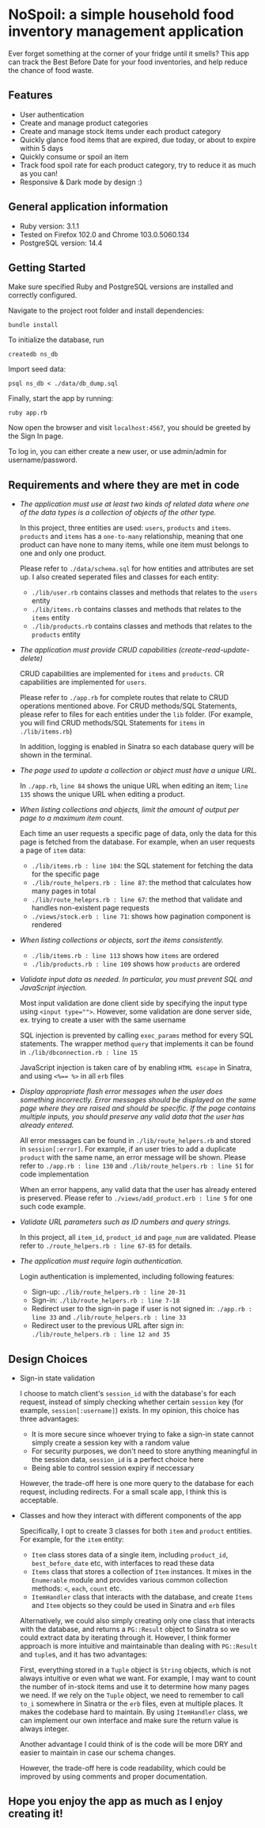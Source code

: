 # NoSpoil: a simple household food inventory management application
Ever forget something at the corner of your fridge until it smells? This app can track the Best Before Date for your food inventories, and help reduce the chance of food waste.

## Features
- User authentication
- Create and manage product categories
- Create and manage stock items under each product category
- Quickly glance food items that are expired, due today, or about to expire within 5 days
- Quickly consume or spoil an item
- Track food spoil rate for each product category, try to reduce it as much as you can!
- Responsive & Dark mode by design :)

## General application information
- Ruby version: 3.1.1
- Tested on Firefox 102.0 and Chrome 103.0.5060.134
- PostgreSQL version: 14.4

## Getting Started
Make sure specified Ruby and PostgreSQL versions are installed and correctly configured.

Navigate to the project root folder and install dependencies:
```shell
bundle install
```

To initialize the database, run
```shell
createdb ns_db
```

Import seed data:
```shell
psql ns_db < ./data/db_dump.sql
```

Finally, start the app by running:
```shell
ruby app.rb
```
Now open the browser and visit `localhost:4567`, you should be greeted by the Sign In page.

To log in, you can either create a new user, or use admin/admin for username/password.

## Requirements and where they are met in code
- *The application must use at least two kinds of related data where one of the data types is a collection of objects of the other type.*

  In this project, three entities are used: `users`, `products` and `items`. `products` and `items` has a `one-to-many` relationship, meaning that one product can have none to many items, while one item must belongs to one and only one product.

  Please refer to `./data/schema.sql` for how entities and attributes are set up. I also created seperated files and classes for each entity:
  - `./lib/user.rb` contains classes and methods that relates to the `users` entity
  - `./lib/items.rb` contains classes and methods that relates to the `items` entity
  - `./lib/products.rb` contains classes and methods that relates to the `products` entity
- *The application must provide CRUD capabilities (create-read-update-delete)*

  CRUD capabilities are implemented for `items` and `products`. CR capabilities are implemented for `users`.

  Please refer to `./app.rb` for complete routes that relate to CRUD operations mentioned above. For CRUD methods/SQL Statements, please refer to files for each entities under the `lib` folder. (For example, you will find CRUD methods/SQL Statements for `items` in `./lib/items.rb`)

  In addition, logging is enabled in Sinatra so each database query will be shown in the terminal.

- *The page used to update a collection or object must have a unique URL.*

  In `./app.rb`, `line 84` shows the unique URL when editing an item; `line 135` shows the unique URL when editing a product.

- *When listing collections and objects, limit the amount of output per page to a maximum item count.*

  Each time an user requests a specific page of data, only the data for this page is fetched from the database. For example, when an user requests a page of `item` data:
  - `./lib/items.rb : line 104`: the SQL statement for fetching the data for the specific page
  - `./lib/route_helpers.rb : line 87`: the method that calculates how many pages in total
  - `./lib/route_heleprs.rb : line 67`: the method that validate and handles non-existent page requests
  - `./views/stock.erb : line 71`: shows how pagination component is rendered

- *When listing collections or objects, sort the items consistently.*

  - `./lib/items.rb : line 113` shows how `items` are ordered
  - `./lib/products.rb : line 109` shows how `products` are ordered

- *Validate input data as needed. In particular, you must prevent SQL and JavaScript injection.*

  Most input validation are done client side by specifying the input type using `<input type="">`. However, some validation are done server side, ex. trying to create a user with the same username

  SQL injection is prevented by calling `exec_params` method for every SQL statements. The wrapper method `query` that implements it can be found in `./lib/dbconnection.rb : line 15`

  JavaScript injection is taken care of by enabling `HTML escape` in Sinatra, and using `<%== %>` in all `erb` files

- *Display appropriate flash error messages when the user does something incorrectly. Error messages should be displayed on the same page where they are raised and should be specific. If the page contains multiple inputs, you should preserve any valid data that the user has already entered.*

  All error messages can be found in `./lib/route_helpers.rb` and stored in `session[:error]`. For example, if an user tries to add a duplicate `product` with the same name, an error message will be shown. Please refer to `./app.rb : line 130` and `./lib/route_helpers.rb : line 51` for code implementation

  When an error happens, any valid data that the user has already entered is preserved. Please refer to `./views/add_product.erb : line 5` for one such code example.

- *Validate URL parameters such as ID numbers and query strings.*

  In this project, all `item_id`, `product_id` and `page_num` are validated. Please refer to `./route_helpers.rb : line 67-85` for details.

- *The application must require login authentication.*

  Login authentication is implemented, including following features:
  - Sign-up: `./lib/route_helpers.rb : line 20-31`
  - Sign-in: `./lib/route_helpers.rb : line 7-18`
  - Redirect user to the sign-in page if user is not signed in: `./app.rb : line 33` and `./lib/route_helpers.rb : line 33`
  - Redirect user to the previous URL after sign in: `./lib/route_helpers.rb : line 12 and 35`

## Design Choices

- Sign-in state validation

  I choose to match client's `session_id` with the database's for each request, instead of simply checking whether certain `session` key (for example, `session[:username]`) exists. In my opinion, this choice has three advantages:
  - It is more secure since whoever trying to fake a sign-in state cannot simply create a session key with a random value
  - For security purposes, we don't need to store anything meaningful in the session data, `session_id` is a perfect choice here
  - Being able to control session expiry if neccessary

  However, the trade-off here is one more query to the database for each request, including redirects. For a small scale app, I think this is acceptable.

- Classes and how they interact with different components of the app

  Specifically, I opt to create 3 classes for both `item` and `product` entities. For example, for the `item` entity:
    - `Item` class stores data of a single item, including `product_id`, `best_before_date` etc, with interfaces to read these data
    - `Items` class that stores a collection of `Item` instances. It mixes in the `Enumerable` module and provides various common collection methods: `<`, `each`, `count` etc.
    - `ItemHandler` class that interacts with the database, and create `Items` and `Item` objects so they could be used in Sinatra and `erb` files

  Alternatively, we could also simply creating only one class that interacts with the database, and returns a `PG::Result` object to Sinatra so we could extract data by iterating through it. However, I think former approach is more intuitive and maintainable than dealing with `PG::Result` and `tuple`s, and it has two advantages:

  First, everything stored in a `Tuple` object is `String` objects, which is not always intuitive or even what we want. For example, I may want to count the number of in-stock items and use it to determine how many pages we need. If we rely on the `Tuple` object, we need to remember to call `to_i` somewhere in Sinatra or the `erb` files, even at multiple places. It makes the codebase hard to maintain. By using `ItemHandler` class, we can implement our own interface and make sure the return value is always integer.

  Another advantage I could think of is the code will be more DRY and easier to maintain in case our schema changes.

  However, the trade-off here is code readability, which could be improved by using comments and proper documentation.

## Hope you enjoy the app as much as I enjoy creating it!
